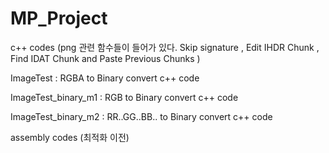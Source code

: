 # MP_Project

c++ codes (png 관련 함수들이 들어가 있다. Skip signature , Edit IHDR Chunk , Find IDAT Chunk and Paste Previous Chunks )

ImageTest : RGBA to Binary convert c++ code

ImageTest_binary_m1 : RGB to Binary convert c++ code

ImageTest_binary_m2 : RR..GG..BB.. to Binary convert c++ code

assembly codes (최적화 이전)





